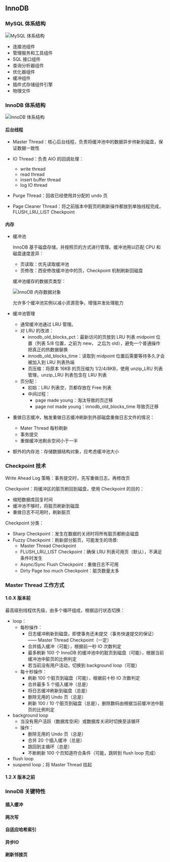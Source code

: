 ## InnoDB

### MySQL 体系结构

![MySQL 体系结构](http://img.my.csdn.net/uploads/201301/07/1357555455_3493.JPG)

- 连接池组件
- 管理服务和工具组件
- SQL 接口组件
- 查询分析器组件
- 优化器组件
- 缓冲组件
- 插件式存储组件引擎
- 物理文件

### InnoDB 体系结构

![InnoDB 体系结构](https://segmentfault.com/img/bVtLGB)

#### 后台线程

- Master Thread：核心后台线程，负责将缓冲池中的数据异步帅新到磁盘，保证数据一致性

- IO Thread：负责 AIO 的回调处理：
  - write thread
  - read thread
  - insert buffer thread
  - log IO thread

- Purge Thread：回收已经使用并分配的 undo 页

- Page Cleaner Thread：将之前版本中脏页的刷新操作都放到单独线程完成，FLUSH_LRU_LIST Checkpoint

#### 内存

- 缓冲池
  
  InnoDB 基于磁盘存储，并按照页的方式进行管理。缓冲池用以匹配 CPU 和磁盘速度差异：
  - 页读取：优先读取缓冲池
  - 页修改：西安修改缓冲池中的页，Checkpoint 机制刷新回磁盘
  
  缓冲池缓存的数据页类型：
  
  ![InnoDB 内存数据对象](https://segmentfault.com/img/bVtLPd)
  
  允许多个缓冲池实例以减小资源竞争，增强并发处理能力
  
- 缓冲池管理
  
  - 通常缓冲池通过 LRU 管理。
  - 对 LRU 的改进：
    - innodb_old_blocks_pct：最新访问的页放到 LRU 列表 midpoint 位置（列表 5/8 位置，之前为 new， 之后为 old），避免一个普通操作把真正的热数据替换
    - innodb_old_blocks_time：读取到 midpoint 位置后需要等待多久才会被加入到 LRU 列表热端
    - 页压缩：将原本 16KB 的页压缩为 1/2/4/8KB，使用 unzip_LRU 列表管理，unzip_LRU 列表包含在 LRU 列表
  - 页分配：
    - 初始：LRU 列表空，页都存放在 Free 列表
    - 中间过程：
      - page made young：淘汰导致的页迁移
      - page not made young：innodb_old_blocks_time 导致页迁移
  
- 重做日志缓冲，触发重做日志缓冲刷新到外部磁盘重做日志文件的情况：
  - Mater Thread 每秒刷新
  - 事务提交
  - 重做缓冲池剩余空间小于一半
  
- 额外的内存池：存储数据结构对象，应考虑缓冲池大小

### Checkpoint 技术

Write Ahead Log 策略：事务提交时，先写重做日志，再修改页

Checkpoint：将缓冲区的脏页刷回到磁盘，使用 Checkpoint 的目的：
- 缩短数据库回复时间
- 缓冲池不够时，将脏页刷新到磁盘
- 重做日志不可用时，刷新脏页

Checkpoint 分类：
- Sharp Checkpoint：发生在数据的关闭时将所有脏页都刷会磁盘
- Fuzzy Checkpoint：刷新部分脏页，可能发生的场景:
  - Master Thread Checkpoint
  - FLUSH_LRU_LIST Checkpoint：确保 LRU 列表可用页（默认），不满足条件时发生
  - Async/Sync Flush Checkpoint：重做日志不可用
  - Dirty Page too much Checkpoint：脏页数量太多

### Master Thread 工作方式

#### 1.0.X 版本前
最高级别线程优先级，由多个循环组成，根据运行状态切换：
- loop：
  - 每秒操作：
    - 日志缓冲刷新到磁盘，即使事务还未提交（事务快速提交的保证）—— Master Thread Checkpoint（一定）
    - 合并插入缓冲（可能），根据前一秒 IO 次数判定
    - 最多刷新 100 个 InnoDB 的缓冲池中的脏页到磁盘（可能），根据当前缓冲池中脏页的比例判定
    - 若当前没有用户活动，切换到 background loop（可能）
  - 每十秒操作：
    - 刷新 100 个脏页到磁盘（可能），根据前十秒 IO 次数判定
    - 合并最多 5 个插入缓冲（总是）
    - 将日志缓冲刷新到磁盘（总是）
    - 删除无用的 Undo 页（总是）
    - 刷新 100 / 10 个脏页到磁盘（总是），删除数码由根据当前缓冲池中脏页的比例判定
- background loop
  - 当没有用户活跃（数据库空闲）或数据库关闭时切换至该循环
  - 操作：
    - 删除无用的 Undo 页（总是）
    - 合并 20 个插入缓冲（总是）
    - 跳回到主循环（总是）
    - 不断刷新 100 个页知道符合条件（可能，跳转到 flush loop 完成）
- flush loop
- suspend loop；将 Master Thread 挂起

#### 1.2.X 版本之前


### InnoDB 关键特性

#### 插入缓冲

#### 两次写

#### 自适应哈希索引

#### 异步IO

#### 刷新邻接页
